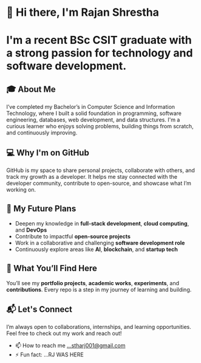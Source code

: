 # 👋 Hi there, I'm Rajan Shrestha

# I'm a recent BSc CSIT graduate with a strong passion for technology and software development.

## 🎓 About Me  
I’ve completed my Bachelor’s in Computer Science and Information Technology, where I built a solid foundation in programming, software engineering, databases, web development, and data structures. I'm a curious learner who enjoys solving problems, building things from scratch, and continuously improving.

## 💻 Why I'm on GitHub  
GitHub is my space to share personal projects, collaborate with others, and track my growth as a developer. It helps me stay connected with the developer community, contribute to open-source, and showcase what I’m working on.

## 🚀 My Future Plans  
- Deepen my knowledge in **full-stack development**, **cloud computing**, and **DevOps**  
- Contribute to impactful **open-source projects**  
- Work in a collaborative and challenging **software development role**  
- Continuously explore areas like **AI**, **blockchain**, and **startup tech**

## 📁 What You’ll Find Here  
You’ll see my **portfolio projects**, **academic works**, **experiments**, and **contributions**. Every repo is a step in my journey of learning and building.

## 📬 Let's Connect  
I’m always open to collaborations, internships, and learning opportunities. Feel free to check out my work and reach out!


- 📫 How to reach me ...stharj001@gmail.com
- ⚡ Fun fact: ...RJ WAS HERE

<!---
RjStha7/RjStha7 is a ✨ special ✨ repository because its `README.md` (this file) appears on your GitHub profile.
You can click the Preview link to take a look at your changes.
--->
